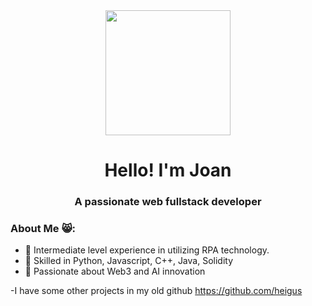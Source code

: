 <div id="header" align="center">
  <div style="text-align: center;">
    <img src="https://media.giphy.com/media/scZPhLqaVOM1qG4lT9/giphy.gif" width="200">
  </div>
  <h1 align="center">Hello! I'm Joan</h1>
  <h3 align="center">A passionate web fullstack developer</h3>
</div>

### About Me 😸:

- 🤖 Intermediate level experience in utilizing RPA technology.
- 📑 Skilled in Python, Javascript, C++, Java, Solidity
- 🦾 Passionate about Web3 and AI innovation


-I have some other projects in my old github https://github.com/heigus
  
<!--
**jsfuertesdev/jsfuertesdev** is a ✨ _special_ ✨ repository because its `README.md` (this file) appears on your GitHub profile.

Here are some ideas to get you started:

- 🔭 I’m currently working on ...
- 🌱 I’m currently learning ...
- 👯 I’m looking to collaborate on ...
- 🤔 I’m looking for help with ...
- 💬 Ask me about ...
- 📫 How to reach me: ...
- 😄 Pronouns: ...
- ⚡ Fun fact: ...
-->
